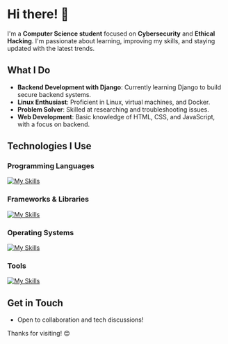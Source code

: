 
# Hi there! 👋

I'm a **Computer Science student** focused on **Cybersecurity** and **Ethical Hacking**. I'm passionate about learning, improving my skills, and staying updated with the latest trends.

## What I Do

- **Backend Development with Django**: Currently learning Django to build secure backend systems.
- **Linux Enthusiast**: Proficient in Linux, virtual machines, and Docker.
- **Problem Solver**: Skilled at researching and troubleshooting issues.
- **Web Development**: Basic knowledge of HTML, CSS, and JavaScript, with a focus on backend.

## Technologies I Use

### Programming Languages
[![My Skills](https://skillicons.dev/icons?i=js,cs,py,sqlite,mysql)](https://skillicons.dev)

### Frameworks & Libraries
[![My Skills](https://skillicons.dev/icons?i=django,anaconda,jquery)](https://skillicons.dev)

### Operating Systems
[![My Skills](https://skillicons.dev/icons?i=kali,linux,windows,raspberrypi)](https://skillicons.dev)

### Tools
[![My Skills](https://skillicons.dev/icons?i=bash,docker,github,vim,vscode,obsidian)](https://skillicons.dev)

## Get in Touch

- Open to collaboration and tech discussions!

Thanks for visiting! 😊



<!--
**xXJuanDavidXx/xXJuanDavidXx** is a ✨ _special_ ✨ repository because its `README.md` (this file) appears on your GitHub profile.

Here are some ideas to get you started:

- 🔭 I’m currently working on ...
- 🌱 I’m currently learning ...
- 👯 I’m looking to collaborate on ...
- 🤔 I’m looking for help with ...
- 💬 Ask me about ...
- 📫 How to reach me: ...
- 😄 Pronouns: ...
- ⚡ Fun fact: ...
-->
